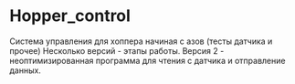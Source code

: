 # Hopper_control
Система управления для хоппера начиная с азов (тесты датчика и прочее)
Несколько версий - этапы работы.
Версия 2 - неоптимизированная программа для чтения с датчика и отправление данных.
